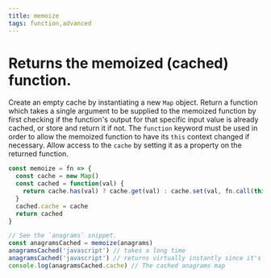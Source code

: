 ```yaml
---
title: memoize
tags: function,advanced
---
```


# Returns the memoized (cached) function.

Create an empty cache by instantiating a new `Map` object.
Return a function which takes a single argument to be supplied to the memoized function by first checking if the function's output for that specific input value is already cached, or store and return it if not. The `function` keyword must be used in order to allow the memoized function to have its `this` context changed if necessary.
Allow access to the `cache` by setting it as a property on the returned function.

```js
const memoize = fn => {
  const cache = new Map()
  const cached = function(val) {
    return cache.has(val) ? cache.get(val) : cache.set(val, fn.call(this, val)) && cache.get(val)
  }
  cached.cache = cache
  return cached
}
```

```js
// See the `anagrams` snippet.
const anagramsCached = memoize(anagrams)
anagramsCached('javascript') // takes a long time
anagramsCached('javascript') // returns virtually instantly since it's now cached
console.log(anagramsCached.cache) // The cached anagrams map
```

